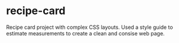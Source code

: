 # recipe-card
Recipe card project with complex CSS layouts.
Used a style guide to estimate measurements to create a clean and consise web page.
